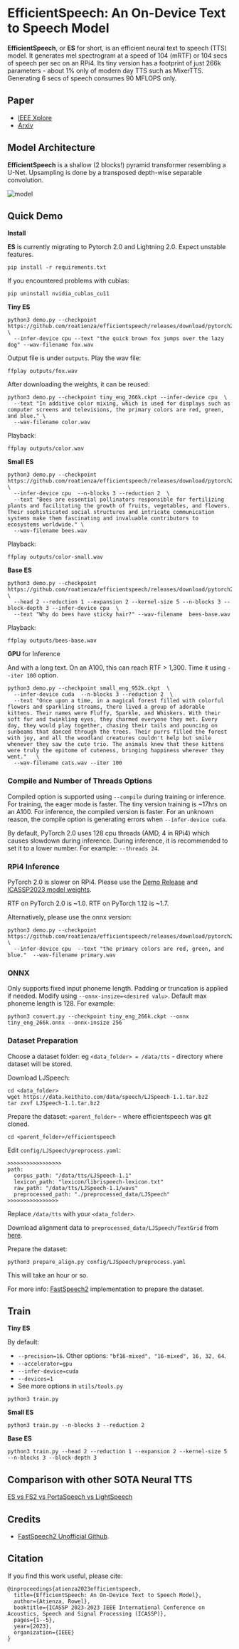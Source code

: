 # EfficientSpeech: An On-Device Text to Speech Model

**EfficientSpeech**, or **ES** for short, is an efficient neural text to speech (TTS) model. It generates mel spectrogram at a speed of 104 (mRTF) or 104 secs of speech per sec on an RPi4. Its tiny version has a footprint of just 266k parameters - about 1% only of modern day TTS such as MixerTTS. Generating 6 secs of speech consumes 90 MFLOPS only. 

## Paper

- [IEEE Xplore](https://ieeexplore.ieee.org/abstract/document/10094639)
- [Arxiv](https://arxiv.org/abs/2305.13905)

## Model Architecture

**EfficientSpeech** is a shallow (2 blocks!) pyramid transformer resembling a U-Net. Upsampling is done by a transposed depth-wise separable convolution.

![model](media/model.svg)

## Quick Demo

**Install**

**ES** is currently migrating to Pytorch 2.0 and Lightning 2.0. Expect unstable features.

```
pip install -r requirements.txt
```

If you encountered problems with cublas:

```
pip uninstall nvidia_cublas_cu11
```

**Tiny ES**

```
python3 demo.py --checkpoint https://github.com/roatienza/efficientspeech/releases/download/pytorch2.0.1/tiny_eng_266k.ckpt \
  --infer-device cpu --text "the quick brown fox jumps over the lazy dog" --wav-filename fox.wav
```

Output file is under `outputs`. Play the wav file:

```
ffplay outputs/fox.wav
```

After downloading the weights, it can be reused:

```
python3 demo.py --checkpoint tiny_eng_266k.ckpt --infer-device cpu  \
  --text "In additive color mixing, which is used for displays such as computer screens and televisions, the primary colors are red, green, and blue." \
  --wav-filename color.wav
```

Playback:

```
ffplay outputs/color.wav
```

**Small ES**

```
python3 demo.py --checkpoint https://github.com/roatienza/efficientspeech/releases/download/pytorch2.0.1/small_eng_952k.ckpt \
  --infer-device cpu  --n-blocks 3 --reduction 2  \
  --text "Bees are essential pollinators responsible for fertilizing plants and facilitating the growth of fruits, vegetables, and flowers. Their sophisticated social structures and intricate communication systems make them fascinating and invaluable contributors to ecosystems worldwide." \
  --wav-filename bees.wav
```

Playback:

```
ffplay outputs/color-small.wav
```


**Base ES**

```
python3 demo.py --checkpoint https://github.com/roatienza/efficientspeech/releases/download/pytorch2.0.1/base_eng_4M.ckpt \
  --head 2 --reduction 1 --expansion 2 --kernel-size 5 --n-blocks 3 --block-depth 3 --infer-device cpu  \
  --text "Why do bees have sticky hair?" --wav-filename  bees-base.wav
```

Playback:

```
ffplay outputs/bees-base.wav
```

**GPU** for Inference 

And with a long text. On an A100, this can reach RTF > 1,300. Time it using `--iter 100` option.

```
python3 demo.py --checkpoint small_eng_952k.ckpt  \
  --infer-device cuda  --n-blocks 3 --reduction 2  \
  --text "Once upon a time, in a magical forest filled with colorful flowers and sparkling streams, there lived a group of adorable kittens. Their names were Fluffy, Sparkle, and Whiskers. With their soft fur and twinkling eyes, they charmed everyone they met. Every day, they would play together, chasing their tails and pouncing on sunbeams that danced through the trees. Their purrs filled the forest with joy, and all the woodland creatures couldn't help but smile whenever they saw the cute trio. The animals knew that these kittens were truly the epitome of cuteness, bringing happiness wherever they went."   \
  --wav-filename cats.wav --iter 100
```

### Compile and Number of Threads Options

Compiled option is supported using `--compile` during training or inference. For training, the eager mode is faster. The tiny version training is ~17hrs on an A100. For inference, the compiled version is faster. For an unknown reason, the compile option is generating errors when `--infer-device cuda`.

By default, PyTorch 2.0 uses 128 cpu threads (AMD, 4 in RPi4) which causes slowdown during inference. During inference, it is recommended to set it to a lower number. For example: `--threads 24`.

### RPi4 Inference

PyTorch 2.0 is slower on RPi4. Please use the [Demo Release](https://github.com/roatienza/efficientspeech/releases/tag/demo-0.1-release) and [ICASSP2023 model weights](https://github.com/roatienza/efficientspeech/releases/tag/icassp2023).

RTF on PyTorch 2.0 is ~1.0. RTF on PyTorch 1.12 is ~1.7. 

Alternatively, please use the onnx version:

```
python3 demo.py --checkpoint https://github.com/roatienza/efficientspeech/releases/download/pytorch2.0.1/tiny_eng_266k.onnx \
  --infer-device cpu  --text "the primary colors are red, green, and blue."  --wav-filename primary.wav
```

### ONNX 

Only supports fixed input phoneme length. Padding or truncation is applied if needed. Modify using `--onnx-insize=<desired valu>`. Default max phoneme length is 128. For example:

```
python3 convert.py --checkpoint tiny_eng_266k.ckpt --onnx tiny_eng_266k.onnx --onnx-insize 256
```

### Dataset Preparation

Choose a dataset folder: eg `<data_folder> = /data/tts` - directory where dataset will be stored.

Download LJSpeech:

```
cd <data_folder>
wget https://data.keithito.com/data/speech/LJSpeech-1.1.tar.bz2
tar zxvf LJSpeech-1.1.tar.bz2
```

Prepare the dataset:  `<parent_folder>` -  where efficientspeech was git cloned.

```
cd <parent_folder>/efficientspeech
```

Edit `config/LJSpeech/preprocess.yaml`:

```
>>>>>>>>>>>>>>>>>
path:
  corpus_path: "/data/tts/LJSpeech-1.1"
  lexicon_path: "lexicon/librispeech-lexicon.txt"
  raw_path: "/data/tts/LJSpeech-1.1/wavs"
  preprocessed_path: "./preprocessed_data/LJSpeech"
>>>>>>>>>>>>>>>>
```

Replace `/data/tts` with your `<data_folder>`.

Download alignment data to `preprocessed_data/LJSpeech/TextGrid` from [here](https://drive.google.com/drive/folders/1DBRkALpPd6FL9gjHMmMEdHODmkgNIIK4?usp=sharing).

Prepare the dataset:

```
python3 prepare_align.py config/LJSpeech/preprocess.yaml
```

This will take an hour or so.

For more info: [FastSpeech2](https://github.com/ming024/FastSpeech2) implementation to prepare the dataset.

## Train

**Tiny ES**

By default:
  - `--precision=16`. Other options: `"bf16-mixed", "16-mixed", 16, 32, 64`.
  - `--accelerator=gpu`
  - `--infer-device=cuda`
  - `--devices=1`
  - See more options in `utils/tools.py`
  
```
python3 train.py
```

**Small ES**

```
python3 train.py --n-blocks 3 --reduction 2
```

**Base ES**

```
python3 train.py --head 2 --reduction 1 --expansion 2 --kernel-size 5 --n-blocks 3 --block-depth 3
```

## Comparison with other SOTA Neural TTS

[ES vs FS2 vs PortaSpeech vs LightSpeech](https://roatienza.github.io/efficientspeech-demo/)

## Credits

- [FastSpeech2 Unofficial Github](https://github.com/ming024/FastSpeech2).


## Citation
If you find this work useful, please cite:

```
@inproceedings{atienza2023efficientspeech,
  title={EfficientSpeech: An On-Device Text to Speech Model},
  author={Atienza, Rowel},
  booktitle={ICASSP 2023-2023 IEEE International Conference on Acoustics, Speech and Signal Processing (ICASSP)},
  pages={1--5},
  year={2023},
  organization={IEEE}
}
```
